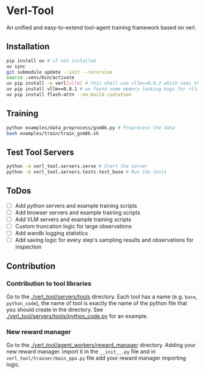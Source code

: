 # Verl-Tool
An unified and easy-to-extend tool-agent training framework based on verl.

## Installation
```bash
pip install uv # if not installed
uv sync
git submodule update --init --recursive
source .venv/bin/activate
uv pip install -e verl[vllm] # this shall use vllm==0.8.2 which uses the faster v1 engine
uv pip install vllm==0.8.1 # we found some memory leaking bugs for vllm==0.8.2, so choose to use 0.8.1 instead
uv pip install flash-attn --no-build-isolation
```

## Training
```bash
python examples/data_preprocess/gsm8k.py # Preprocess the data
bash examples/train/train_gsm8k.sh
```

## Test Tool Servers

```bash
python -m verl_tool.servers.serve # Start the server
python -m verl_tool.servers.tests.test_base # Run the tests
```

## ToDos
- [ ] Add python servers and example training scripts
- [ ] Add browser servers and example training scripts
- [ ] Add VLM servers and example training scripts
- [ ] Custom truncation logic for large observations
- [ ] Add wandb logging statistics
- [ ] Add saving logic for every step's sampling results and observations for inspection

## Contribution
### Contribution to tool libraries
Go to the [./verl_tool/servers/tools](./verl_tool/servers/tools) directory. Each tool has a name (e.g. `base`, `python_code`), the name of tool is exactly the name of the python file that you should create in the directory. See [./verl_tool/servers/tools/python_code.py](./verl_tool/servers/tools/python_code.py) for an example.

### New reward manager
Go to the [./verl_tool/agent_workers/reward_manager](./verl_tool/agent_workers/reward_manager) directory. Adding your new reward manager. import it in the `__init__.py` file and in `verl_tool/trainer/main_ppo.py` file add your reward manager importing logic.
